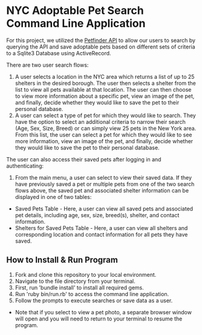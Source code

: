 # NYC Adoptable Pet Search Command Line Application

For this project, we utilized the [Petfinder API](https://www.petfinder.com/) to allow our users to search by querying the API and save adoptable pets based on different sets of criteria to a Sqlite3 Database using ActiveRecord.

There are two user search flows:
1. A user selects a location in the NYC area which returns a list of up to 25 shelters in the desired borough. The user then selects a shelter from the list to view all pets available at that location. The user can then choose to view more information about a specific pet, view an image of the pet, and finally, decide whether they would like to save the pet to their personal database.
2. A user can select a type of pet for which they would like to search. They have the option to select an additional criteria to narrow their search (Age, Sex, Size, Breed) or can simply view 25 pets in the New York area. From this list, the user can select a pet for which they would like to see more information, view an image of the pet, and finally, decide whether they would like to save the pet to their personal database.

The user can also access their saved pets after logging in and authenticating:
1. From the main menu, a user can select to view their saved data. If they have previously saved a pet or multiple pets from one of the two search flows above, the saved pet and associated shelter information can be displayed in one of two tables:
  * Saved Pets Table - Here, a user can view all saved pets and associated pet details, including age, sex, size, breed(s), shelter, and contact information.
  * Shelters for Saved Pets Table - Here, a user can view all shelters and corresponding location and contact information for all pets they have saved.

## How to Install & Run Program

1. Fork and clone this repository to your local environment.
2. Navigate to the file directory from your terminal.
3. First, run 'bundle install' to install all required gems.
4. Run 'ruby bin/run.rb' to access the command line application.
5. Follow the prompts to execute searches or save data as a user.
  * Note that if you select to view a pet photo, a separate browser window will open and you will need to return to your terminal to resume the program.
